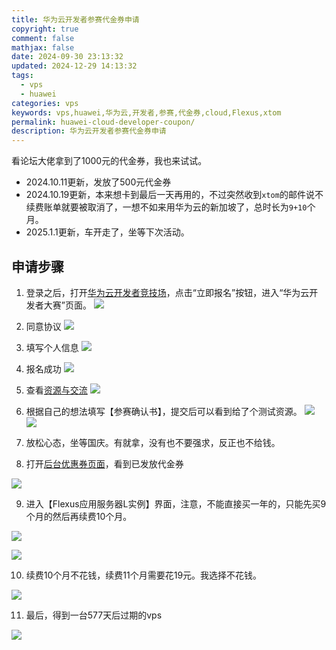 ```yaml
---
title: 华为云开发者参赛代金券申请
copyright: true
comment: false
mathjax: false
date: 2024-09-30 23:13:32
updated: 2024-12-29 14:13:32
tags:
  - vps
  - huawei
categories: vps
keywords: vps,huawei,华为云,开发者,参赛,代金券,cloud,Flexus,xtom
permalink: huawei-cloud-developer-coupon/
description: 华为云开发者参赛代金券申请
---
```

看论坛大佬拿到了1000元的代金券，我也来试试。

- 2024.10.11更新，发放了500元代金券
- 2024.10.19更新，本来想卡到最后一天再用的，不过突然收到`xtom`的邮件说不续费账单就要被取消了，一想不如来用华为云的新加坡了，总时长为`9+10`个月。
- 2025.1.1更新，车开走了，坐等下次活动。

<!-- more -->

## 申请步骤

1. 登录之后，打开[华为云开发者竞技场](https://competition.huaweicloud.com/competitions?track=116)，点击“立即报名”按钮，进入“华为云开发者大赛”页面。
![](https://img1.tucang.cc/api/image/show/a610e386d20a3cde08c8843a67c3eeed)

2. 同意协议
![](https://img1.tucang.cc/api/image/show/eb7a249efef663f45f00838814c1a667)

3. 填写个人信息
![](https://img1.tucang.cc/api/image/show/5c8ca309413be61b1a81b6003e1d4233)

4. 报名成功
![](https://img1.tucang.cc/api/image/show/e21eb97e96c37c405fa7edb2b5eb8ca5)

5. 查看[资源与交流](https://competition.huaweicloud.com/information/1000042083/html3)
![](https://img1.tucang.cc/api/image/show/a8ef6e8c00aa44189a71cc9c670dcadd)

6. 根据自己的想法填写【参赛确认书】，提交后可以看到给了个测试资源。
![](https://img1.tucang.cc/api/image/show/3eb53ef33bfa8c789edff207b3a2f53c)
![](https://img1.tucang.cc/api/image/show/77cd835068bdb7a9baa5c3c534ff2f06)

7. 放松心态，坐等国庆。有就拿，没有也不要强求，反正也不给钱。

8. 打开[后台优惠券页面](https://account.huaweicloud.com/usercenter/?region=cn-north-4&locale=zh-cn#/userindex/coupons)，看到已发放代金券

![](https://img1.tucang.cc/api/image/show/bf6ad5cf4c4acb1ee85d4904cee09c6f)

9. 进入【Flexus应用服务器L实例】界面，注意，不能直接买一年的，只能先买9个月的然后再续费10个月。

![](https://img1.tucang.cc/api/image/show/ed25f5b377ae3916104ba1b2ffb1c66a)

![](https://img1.tucang.cc/api/image/show/cefad65a8c1ab9340534315c3895a2b0)

10. 续费10个月不花钱，续费11个月需要花19元。我选择不花钱。

![](https://img1.tucang.cc/api/image/show/d4940934f31ea431ccb5c5a2b699485b)

11. 最后，得到一台577天后过期的vps

![](https://img1.tucang.cc/api/image/show/b78aa3b949e0d387193aca25ad9976d5)
